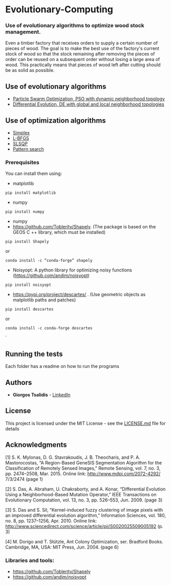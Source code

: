 # Evolutionary-Computing

### Use of evolutionary algorithms to optimize wood stock management.

Even a timber factory that receives orders to supply a certain number of pieces of wood. The goal is to make the best use of the factory's current stock of wood so that the stock remaining after removing the pieces of order can be reused on a subsequent order without losing a large area of ​​wood. This practically means that pieces of wood left after cutting should be as solid as possible.

## Use of evolutionary algorithms

* [Particle Swarm Optimization, PSO with dynamic neighborhood topology](https://en.wikipedia.org/wiki/Particle_swarm_optimization) 
* [Differential Evolution, DE with global and local neighborhood topologies](https://en.wikipedia.org/wiki/Differential_evolution) 

## Use of optimization algorithms

* [Simplex](https://en.wikipedia.org/wiki/Simplex_algorithm) 
* [L-BFGS](https://en.wikipedia.org/wiki/Limited-memory_BFGS) 
* [SLSQP](http://degenerateconic.com/slsqp/) 
* [Pattern search](https://en.wikipedia.org/wiki/Pattern_search_(optimization)) 

### Prerequisites

You can install them using:

* matplotlib
```
pip install matplotlib
```
* numpy 
```
pip install numpy
```
* numpy 
* https://github.com/Toblerity/Shapely. (The package is based on the GEOS C ++ library, which must be installed)
```
pip install Shapely
```
or
```
conda install -c ”conda-forge” shapely
```
* Noisyopt: A python library for optimizing noisy functions (https://github.com/andim/noisyopt)
```
pip install noisyopt
```
* https://pypi.org/project/descartes/ . (Use geometric objects as matplotlib paths and patches)

```
pip install descartes
```
or
```
conda install -c conda-forge descartes 
```
`

## Running the tests

Each folder has a readme on how to run the programs 

## Authors

* **Giorgos Tsalidis** - [LinkedIn ](https://gr.linkedin.com/in/tsalidis-giorgos)


## License

This project is licensed under the MIT License - see the [LICENSE.md](LICENSE.md) file for details

## Acknowledgments

[1] S. K. Mylonas, D. G. Stavrakoudis, J. B. Theocharis, and P. A. Mastorocostas, “A Region-Based
GeneSIS Segmentation Algorithm for the Classification of Remotely Sensed Images,” Remote
Sensing, vol. 7, no. 3, pp. 2474–2508, Mar. 2015. Online link: http://www.mdpi.com/2072-4292/
7/3/2474 (page 1)

[2] S. Das, A. Abraham, U. Chakraborty, and A. Konar, “Differential Evolution Using a Neighborhood-Based Mutation Operator,” IEEE Transactions on Evolutionary Computation, vol. 13, no. 3,
pp. 526–553, Jun. 2009. (page 3)

[3] S. Das and S. Sil, “Kernel-induced fuzzy clustering of image pixels with an improved differential
evolution algorithm,” Information Sciences, vol. 180, no. 8, pp. 1237–1256, Apr. 2010. Online link:
http://www.sciencedirect.com/science/article/pii/S0020025509005192 (p. 3)

[4] M. Dorigo and T. Stützle, Ant Colony Optimization, ser. Bradford Books. Cambridge, MA, USA:
MIT Press, Jun. 2004. (page 6)

### Libraries and tools:

* https://github.com/Toblerity/Shapely
* https://github.com/andim/noisyopt
